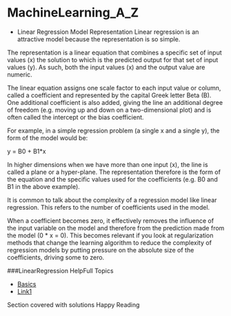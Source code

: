 # MachineLearning_A_Z

- Linear Regression Model Representation
Linear regression is an attractive model because the representation is so simple.

The representation is a linear equation that combines a specific set of input values (x) the solution to which is the predicted output for that set of input values (y). As such, both the input values (x) and the output value are numeric.

The linear equation assigns one scale factor to each input value or column, called a coefficient and represented by the capital Greek letter Beta (B). One additional coefficient is also added, giving the line an additional degree of freedom (e.g. moving up and down on a two-dimensional plot) and is often called the intercept or the bias coefficient.

For example, in a simple regression problem (a single x and a single y), the form of the model would be:

y = B0 + B1*x

In higher dimensions when we have more than one input (x), the line is called a plane or a hyper-plane. The representation therefore is the form of the equation and the specific values used for the coefficients (e.g. B0 and B1 in the above example).

It is common to talk about the complexity of a regression model like linear regression. This refers to the number of coefficients used in the model.

When a coefficient becomes zero, it effectively removes the influence of the input variable on the model and therefore from the prediction made from the model (0 * x = 0). This becomes  relevant if you look at regularization methods that change the learning algorithm to reduce the complexity of regression models by putting pressure on the absolute size of the coefficients, driving some to zero.



###LinearRegression HelpFull Topics
- [Basics](https://en.wikipedia.org/wiki/Linear_regression)
- [Link1](https://medium.com/@amarbudhiraja/ml-101-linear-regression-tutorial-1e40e29f1934)


 Section covered with solutions
 Happy Reading


